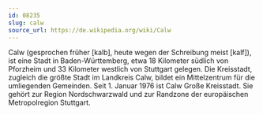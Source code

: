 ```yaml
---
id: 08235
slug: calw
source_url: https://de.wikipedia.org/wiki/Calw
---
```


Calw (gesprochen früher [kalb], heute wegen der Schreibung meist [kalf]), ist eine Stadt in Baden-Württemberg, etwa 18 Kilometer südlich von Pforzheim und 33 Kilometer westlich von Stuttgart gelegen. Die Kreisstadt, zugleich die größte Stadt im Landkreis Calw, bildet ein Mittelzentrum für die umliegenden Gemeinden. Seit 1. Januar 1976 ist Calw Große Kreisstadt. Sie gehört zur Region Nordschwarzwald und zur Randzone der europäischen Metropolregion Stuttgart.
